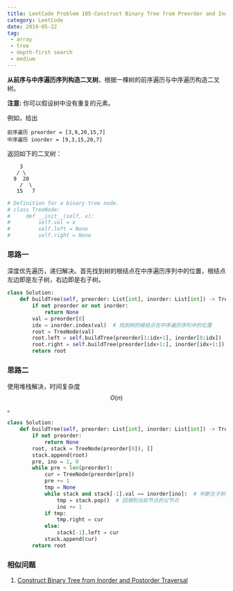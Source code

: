 ```yaml
---
title: LeetCode Problem 105-Construct Binary Tree from Preorder and Inorder Traversal
category: LeetCode
date: 2019-05-22
tag:
 - array
 - tree
 - depth-first search
 - medium
---
```


**从前序与中序遍历序列构造二叉树**。根据一棵树的前序遍历与中序遍历构造二叉树。

<!-- more -->

**注意:**
你可以假设树中没有重复的元素。

例如，给出

```
前序遍历 preorder = [3,9,20,15,7]
中序遍历 inorder = [9,3,15,20,7]
```

返回如下的二叉树：

```
    3
   / \
  9  20
    /  \
   15   7
```

```python
# Definition for a binary tree node.
# class TreeNode:
#     def __init__(self, x):
#         self.val = x
#         self.left = None
#         self.right = None
```

### 思路一

深度优先遍历，递归解决。首先找到树的根结点在中序遍历序列中的位置，根结点左边即是左子树，右边即是右子树。

```python
class Solution:
    def buildTree(self, preorder: List[int], inorder: List[int]) -> TreeNode:
        if not preorder or not inorder:
            return None
        val = preorder[0]
        idx = inorder.index(val)  # 找到树的根结点在中序遍历序列中的位置
        root = TreeNode(val)
        root.left = self.buildTree(preorder[1:idx+1], inorder[0:idx])
        root.right = self.buildTree(preorder[idx+1:], inorder[idx+1:])
        return root
```

### 思路二

使用堆栈解决，时间复杂度 $$O(n)$$。

```python
class Solution:
    def buildTree(self, preorder: List[int], inorder: List[int]) -> TreeNode:
        if not preorder:
            return None
        root, stack = TreeNode(preorder[0]), []
        stack.append(root)
        pre, ino = 1, 0
        while pre < len(preorder):
            cur = TreeNode(preorder[pre])
            pre += 1
            tmp = None
            while stack and stack[-1].val == inorder[ino]:  # 判断左子树是否到底
                tmp = stack.pop()  # 回溯到当前节点的父节点
                ino += 1
            if tmp:
                tmp.right = cur
            else:
                stack[-1].left = cur
            stack.append(cur)
        return root
```

### 相似问题

1. [Construct Binary Tree from Inorder and Postorder Traversal](https://leetcode.com/problems/construct-binary-tree-from-inorder-and-postorder-traversal/)